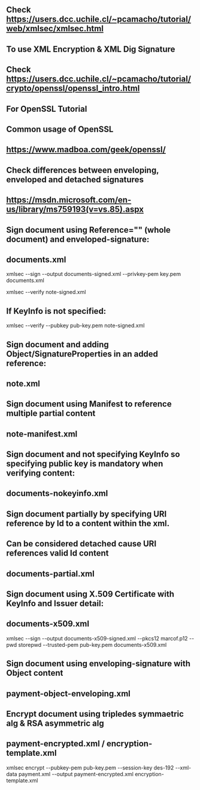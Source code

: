 ## Check https://users.dcc.uchile.cl/~pcamacho/tutorial/web/xmlsec/xmlsec.html
## To use XML Encryption & XML Dig Signature

## Check https://users.dcc.uchile.cl/~pcamacho/tutorial/crypto/openssl/openssl_intro.html
## For OpenSSL Tutorial

## Common usage of OpenSSL
## https://www.madboa.com/geek/openssl/


## Check differences between enveloping, enveloped and detached signatures
## https://msdn.microsoft.com/en-us/library/ms759193(v=vs.85).aspx


## Sign document using Reference="" (whole document) and enveloped-signature: 
## documents.xml

xmlsec --sign --output documents-signed.xml --privkey-pem key.pem documents.xml 

xmlsec --verify note-signed.xml

## If KeyInfo is not specified:

xmlsec --verify --pubkey pub-key.pem note-signed.xml

## Sign document and adding Object/SignatureProperties in an added reference: 
## note.xml

## Sign document using Manifest to reference multiple partial content
## note-manifest.xml

## Sign document and not specifying KeyInfo so specifying public key is mandatory when verifying content: 
## documents-nokeyinfo.xml

## Sign document partially by specifying URI reference by Id to a content within the xml. 
## Can be considered detached cause URI references valid Id content
## documents-partial.xml

## Sign document using X.509 Certificate with KeyInfo and Issuer detail: 
## documents-x509.xml

xmlsec --sign --output documents-x509-signed.xml --pkcs12 marcof.p12 --pwd storepwd --trusted-pem pub-key.pem documents-x509.xml

## Sign document using enveloping-signature with Object content
## payment-object-enveloping.xml

## Encrypt document using tripledes symmaetric alg & RSA asymmetric alg
## payment-encrypted.xml / encryption-template.xml
xmlsec encrypt --pubkey-pem pub-key.pem --session-key des-192 --xml-data payment.xml --output payment-encrypted.xml encryption-template.xml


   
   